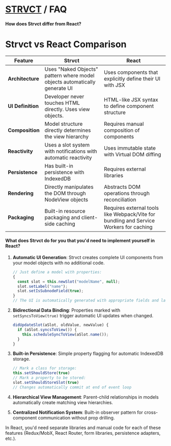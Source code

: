 # <a href="../index.html">STRVCT</a> / FAQ

#### How does Strvct differ from React?

# Strvct vs React Comparison

| Feature           | Strvct                                                                     | React                                                                                  |
| ----------------- | -------------------------------------------------------------------------- | -------------------------------------------------------------------------------------- |
| **Architecture**  | Uses "Naked Objects" pattern where model objects automatically generate UI | Uses components that explicitly define their UI with JSX                               |
| **UI Definition** | Developer never touches HTML directly. Uses view objects.                  | HTML-like JSX syntax to define component structure                                     |
| **Composition**   | Model structure directly determines the view hierarchy                     | Requires manual composition of components                                              |
| **Reactivity**    | Uses a slot system with notifications with automatic reactivity            | Uses immutable state with Virtual DOM diffing                                          |
| **Persistence**   | Has built-in persistence with IndexedDB                                    | Requires external libraries                                                            |
| **Rendering**     | Directly manipulates the DOM through NodeView objects                      | Abstracts DOM operations through reconciliation                                        |
| **Packaging**     | Built-in resource packaging and client-side caching                        | Requires external tools like Webpack/Vite for bundling and Service Workers for caching |

#### What does Strvct do for you that you'd need to implement yourself in React?

1. **Automatic UI Generation**: Strvct creates complete UI components from your model objects with no additional code.

   ```javascript
   // Just define a model with properties:
   {
     const slot = this.newSlot("modelName", null);
     slot.setLabel("name");
     slot.setIsSubnodeField(true);
   }
   // The UI is automatically generated with appropriate fields and labels
   ```

2. **Bidirectional Data Binding**: Properties marked with `setSyncsToView(true)` trigger automatic UI updates when changed.

   ```javascript
   didUpdateSlot(aSlot, oldValue, newValue) {
     if (aSlot.syncsToView()) {
       this.scheduleSyncToView(aSlot.name());
     }
   }
   ```

3. **Built-in Persistence**: Simple property flagging for automatic IndexedDB storage.

   ```javascript
   // Mark a class for storage:
   this.setShouldStore(true)
   // Mark a property to be stored:
   slot.setShouldStoreSlot(true)
   // Changes automatically commit at end of event loop
   ```

4. **Hierarchical View Management**: Parent-child relationships in models automatically create matching view hierarchies.

5. **Centralized Notification System**: Built-in observer pattern for cross-component communication without prop drilling.

In React, you'd need separate libraries and manual code for each of these features (Redux/MobX, React Router, form libraries, persistence adapters, etc.).
